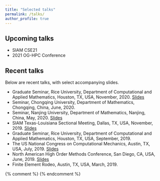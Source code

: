 ```yaml
---
title: "Selected talks"
permalink: /talks/
author_profile: true
---
```


## Upcoming talks
* SIAM CSE21
* 2021 OG-HPC Conference


## Recent talks

Below are recent talks, with select accompanying slides.
* Graduate Seminar, Rice University, Department of Computational and Applied Mathematics, Houston, TX, USA, November, 2020. [Slides](../files/rice_seminar.pdf)
* Seminar, Chongqing University, Department of Mathematics, Chongqing, China, June, 2020.
* Seminar, Nanjing University, Department of Mathematics, Nanjing, China, May, 2020. [Slides](../files/NJU.pdf)
* SIAM Texas-Louisiana Sectional Meeting, Dallas, TX, USA, November, 2019. [Slides](../files/LA-TX_smu.pdf)
* Graduate Seminar, Rice University, Department of Computational and Applied Mathematics, Houston, TX, USA, September, 2019.
* The US National Congress on Computational Mechanics, Austin, TX, USA, July, 2019. [Slides](../files/USNCCM15.pdf)
* North American High Order Methods Conference, San Diego, CA, USA, June, 2019. [Slides](../files/NAHOMCON19.pdf)
* Finite Element Rodeo, Austin, TX, USA, March, 2019.

{% comment %} 
{% endcomment %}